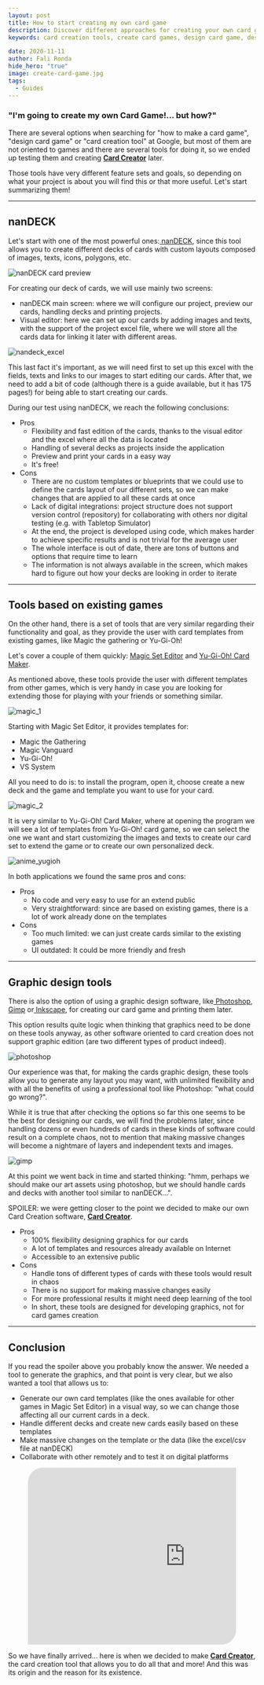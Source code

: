 ```yaml
---
layout: post
title: How to start creating my own card game
description: Discover different approaches for creating your own card game
keywords: card creation tools, create card games, design card game, design tabletop game, create tabletop game

date: 2020-11-11
author: Fali Ronda
hide_hero: "true"
image: create-card-game.jpg
tags:
  - Guides
---
```


### "I'm going to create my own Card Game!... but how?"

There are several options when searching for "how to make a card game", "design card game" or "card creation tool" at Google, but most of them are not oriented to games and there are several tools for doing it, so we ended up testing them and creating **[Card Creator](http://www.pixelatto.com/store/card-creator/)** later.

Those tools have very different feature sets and goals, so depending on what your project is about you will find this or that more useful. Let's start summarizing them!

<hr>

## nanDECK

Let's start with one of the most powerful ones:[ nanDECK](http://www.nand.it/nandeck/), since this tool allows you to create different decks of cards with custom layouts composed of images, texts, icons, polygons, etc.

![nanDECK card preview](/img/upload/nandeck_main_preview.png)

For creating our deck of cards, we will use mainly two screens:

- nanDECK main screen: where we will configure our project, preview our cards, handling decks and printing projects.
- Visual editor: here we can set up our cards by adding images and texts, with the support of the project excel file, where we will store all the cards data for linking it later with different areas.

![nandeck_excel](/img/upload/nandeck_excel.png)

This last fact it's important, as we will need first to set up this excel with the fields, texts and links to our images to start editing our cards. After that, we need to add a bit of code (although there is a guide available, but it has 175 pages!) for being able to start creating our cards.

During our test using nanDECK, we reach the following conclusions:

- Pros
  - Flexibility and fast edition of the cards, thanks to the visual editor and the excel where all the data is located
  - Handling of several decks as projects inside the application
  - Preview and print your cards in a easy way
  - It's free!
- Cons
  - There are no custom templates or blueprints that we could use to define the cards layout of our different sets, so we can make changes that are applied to all these cards at once
  - Lack of digital integrations: project structure does not support version control (repository) for collaborating with others nor digital testing (e.g. with Tabletop Simulator)
  - At the end, the project is developed using code, which makes harder to achieve specific results and is not trivial for the average user
  - The whole interface is out of date, there are tons of buttons and options that require time to learn
  - The information is not always available in the screen, which makes hard to figure out how your decks are looking in order to iterate

<hr>

## Tools based on existing games

On the other hand, there is a set of tools that are very similar regarding their functionality and goal, as they provide the user with card templates from existing games, like Magic the gathering or Yu-Gi-Oh!

Let's cover a couple of them quickly: [Magic Set Editor](http://magicseteditor.sourceforge.net/) and [Yu-Gi-Oh! Card Maker](https://www.aygocm.co.uk/).

As mentioned above, these tools provide the user with different templates from other games, which is very handy in case you are looking for extending those for playing with your friends or something similar.

![magic_1](/img/upload/magic_1.gif)

Starting with Magic Set Editor, it provides templates for:

- Magic the Gathering
- Magic Vanguard
- Yu-Gi-Oh!
- VS System

All you need to do is: to install the program, open it, choose create a new deck and the game and template you want to use for your card.

![magic_2](/img/upload/magic_2.PNG)

It is very similar to Yu-Gi-Oh! Card Maker, where at opening the program we will see a lot of templates from Yu-Gi-Oh! card game, so we can select the one we want and start customizing the images and texts to create our card set to extend the game or to create our own personalized deck.

![anime_yugioh](/img/upload/anime_yugioh.png)

In both applications we found the same pros and cons:

- Pros
  - No code and very easy to use for an extend public
  - Very straightforward: since are based on existing games, there is a lot of work already done on the templates
- Cons
  - Too much limited: we can just create cards similar to the existing games
  - UI outdated: It could be more friendly and fresh

<hr>

## Graphic design tools

There is also the option of using a graphic design software, like[ Photoshop](https://www.adobe.com/es/products/photoshop.html),[ Gimp](http://www.gimp.org.es/) or[ Inkscape](https://inkscape.org/), for creating our card game and printing them later.

This option results quite logic when thinking that graphics need to be done on these tools anyway, as other software oriented to card creation does not support graphic edition (are two different types of product indeed).

![photoshop](/img/upload/photoshop.jpg)

Our experience was that, for making the cards graphic design, these tools allow you to generate any layout you may want, with unlimited flexibility and with all the benefits of using a professional tool like Photoshop: "what could go wrong?".

While it is true that after checking the options so far this one seems to be the best for designing our cards, we will find the problems later, since handling dozens or even hundreds of cards in these kinds of software could result on a complete chaos, not to mention that making massive changes will become a nightmare of layers and independent texts and images.

![gimp](/img/upload/gimp.png)

At this point we went back in time and started thinking: "hmm, perhaps we should make our art assets using photoshop, but we should handle cards and decks with another tool similar to nanDECK...".

SPOILER: we were getting closer to the point we decided to make our own Card Creation software, [**Card Creator**](https://pixelatto.com/store/card-creator/).

- Pros
  - 100% flexibility designing graphics for our cards
  - A lot of templates and resources already available on Internet
  - Accessible to an extensive public
- Cons
  - Handle tons of different types of cards with these tools would result in chaos
  - There is no support for making massive changes easily
  - For more professional results it might need deep learning of the tool
  - In short, these tools are designed for developing graphics, not for card games creation

<hr>

## Conclusion

If you read the spoiler above you probably know the answer. We needed a tool to generate the graphics, and that point is very clear, but we also wanted a tool that allows us to:

- Generate our own card templates (like the ones available for other games in Magic Set Editor) in a visual way, so we can change those affecting all our current cards in a deck.
- Handle different decks and create new cards easily based on these templates
- Make massive changes on the template or the data (like the excel/csv file at nanDECK)
- Collaborate with other remotely and to test it on digital platforms


<figure class="image is-16by9" style="border-radius: 30px 0px 30px 0px; overflow: hidden;">
    <iframe class="has-ratio" width="640" height="360"
        src="https://www.youtube.com/embed/liMw3yfeTdo?rel=0" frameborder="0"
        allow="accelerometer; autoplay; encrypted-media; gyroscope; picture-in-picture"
        allowfullscreen>
    </iframe>
</figure>

So we have finally arrived... here is when we decided to make [**Card Creator**](http://www.pixelatto.com/store/card-creator/), the card creation tool that allows you to do all that and more! And this was its origin and the reason for its existence.